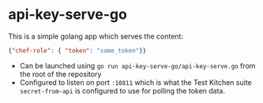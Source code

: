 # api-key-serve-go

This is a simple golang app which serves the content:

```json
{"chef-role": { "token": "some_token"}}
```

* Can be launched using `go run api-key-serve-go/api-key-serve.go` from the root of the repository
* Configured to listen on port `:10811` which is what the Test Kitchen suite `secret-from-api` is configured to use for polling the token data.
